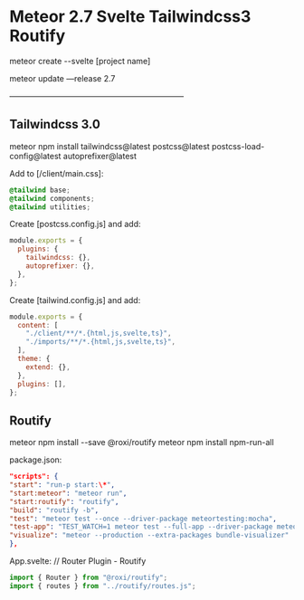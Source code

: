 # Meteor 2.7 Svelte Tailwindcss3 Routify

meteor create --svelte [project name]

meteor update —release 2.7

——————————————————————

## Tailwindcss 3.0

meteor npm install tailwindcss@latest postcss@latest postcss-load-config@latest autoprefixer@latest

Add to [/client/main.css]:

```css
@tailwind base;
@tailwind components;
@tailwind utilities;
```

Create [postcss.config.js] and add:

```js
module.exports = {
  plugins: {
    tailwindcss: {},
    autoprefixer: {},
  },
};
```

Create [tailwind.config.js] and add:

```js
module.exports = {
  content: [
    "./client/**/*.{html,js,svelte,ts}",
    "./imports/**/*.{html,js,svelte,ts}",
  ],
  theme: {
    extend: {},
  },
  plugins: [],
};
```

## Routify

meteor npm install --save @roxi/routify
meteor npm install npm-run-all

package.json:

```json
"scripts": {
"start": "run-p start:\*",
"start:meteor": "meteor run",
"start:routify": "routify",
"build": "routify -b",
"test": "meteor test --once --driver-package meteortesting:mocha",
"test-app": "TEST_WATCH=1 meteor test --full-app --driver-package meteortesting:mocha",
"visualize": "meteor --production --extra-packages bundle-visualizer"
},
```

App.svelte:
// Router Plugin - Routify

```js
import { Router } from "@roxi/routify";
import { routes } from "../routify/routes.js";
```
